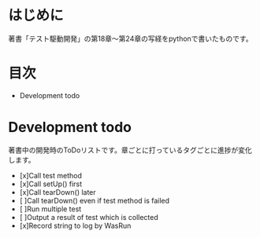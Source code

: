 # はじめに
著書「テスト駆動開発」の第18章〜第24章の写経をpythonで書いたものです。

# 目次
- Development todo

# Development todo
著書中の開発時のToDoリストです。章ごとに打っているタグごとに進捗が変化します。

- [x]Call test method
- [x]Call setUp() first
- [x]Call tearDown() later
- [ ]Call tearDown() even if test method is failed
- [ ]Run multiple test
- [ ]Output a result of test which is collected
- [x]Record string to log by WasRun 

